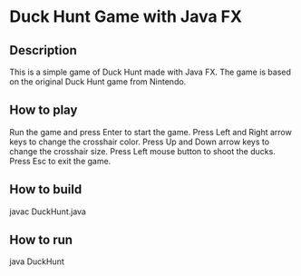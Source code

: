 # Duck Hunt Game with Java FX

## Description

This is a simple game of Duck Hunt made with Java FX. The game is based on the original Duck Hunt game from Nintendo.

## How to play

Run the game and press Enter to start the game.
Press Left and Right arrow keys to change the crosshair color.
Press Up and Down arrow keys to change the crosshair size.
Press Left mouse button to shoot the ducks.
Press Esc to exit the game.

## How to build
javac DuckHunt.java

## How to run
java DuckHunt
